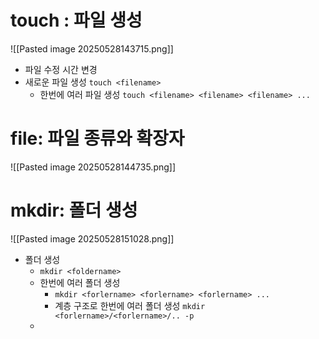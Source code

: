 # touch : 파일 생성
![[Pasted image 20250528143715.png]]
- 파일 수정 시간 변경
- 새로운 파일 생성 `touch <filename>`
	- 한번에 여러 파일 생성 `touch <filename> <filename> <filename> ...`

# file: 파일 종류와 확장자
![[Pasted image 20250528144735.png]]

# mkdir: 폴더 생성
![[Pasted image 20250528151028.png]]

- 폴더 생성
	- `mkdir <foldername>`
	- 한번에 여러 폴더 생성
		- `mkdir <forlername> <forlername> <forlername> ...`
		- 계층 구조로 한번에 여러 폴더 생성
		  `mkdir <forlername>/<forlername>/.. -p`
	- 